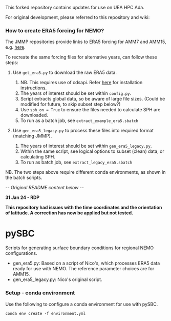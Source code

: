 This forked repository contains updates for use on UEA HPC Ada. 

For original development, please referred to this repository and wiki: 


### How to create ERA5 forcing for NEMO? 

The JMMP repositories provide links to ERA5 forcing for AMM7 and AMM15, e.g. [here](https://gws-access.jasmin.ac.uk/public/jmmp/AMM7/inputs/SBC/). 

To recreate the same forcing files for alternative years, can follow these steps: 
1. Use `get_era5.py` to download the raw ERA5 data. 
    1. NB. This requires use of cdsapi. Refer [here](https://cds.climate.copernicus.eu/api-how-to) for installation instructions.
    1. The years of interest should be set within `config.py`. 
    1. Script extracts global data, so be aware of large file sizes. (Could be modified for future, to skip subset step below?)
    1. Use `sph_on = True` to ensure the files needed to calculate SPH are downloaded. 
    1. To run as a batch job, see `extract_example_era5.sbatch` 

1. Use `gen_era5_legacy.py` to process these files into required format (matching JMMP). 
    1. The years of interest should be set within `gen_era5_legacy.py`.
    1. Within the same script, see logical options to subset (clean) data, or calculating SPH. 
    1. To run as batch job, see `extract_legacy_era5.sbatch`

NB. The two steps above require different conda environments, as shown in the batch scripts. 

*-- Original README content below --*

**31 Jan 24 - RDP**

**This repository had issues with the time coordinates
and the orientation of latitude. A correction has now be applied but not tested.**

# pySBC

Scripts for generating surface boundary conditions for regional NEMO 
configurations.

 - gen_era5.py: Based on a script of Nico's, which processes ERA5 data
   ready for use with NEMO. The reference parameter choices are for AMM15.
 - gen_era5_legacy.py: Nico's original script.

### Setup - conda environment
Use the following to configure a conda environment for use with pySBC.
~~~
conda env create -f environment.yml
~~~
